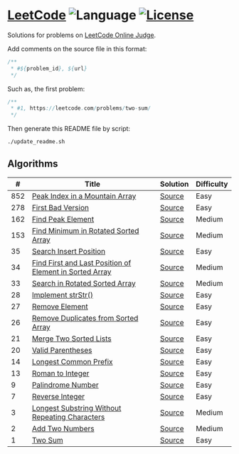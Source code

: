 # [LeetCode](https://leetcode.com/problemset/all/) ![Language](https://img.shields.io/badge/language-Java-orange.svg) [![License](https://img.shields.io/badge/license-MIT-blue.svg)](./LICENSE.md)

Solutions for problems on [LeetCode Online Judge](https://leetcode.com/).

Add comments on the source file in this format:

```java
/**
 * #${problem_id}, ${url}
 */
```

Such as, the first problem:

```java
/**
 * #1, https://leetcode.com/problems/two-sum/
 */
```

Then generate this README file by script:

```bash
./update_readme.sh
```

## Algorithms

| # | Title | Solution | Difficulty |
|---| ----- | -------- | ---------- |
| 852 | [Peak Index in a Mountain Array](https://leetcode.com/problems/peak-index-in-a-mountain-array/) | [Source](./src/main/java/io/xkniu/github/leetcode/PeakIndexInAMountainArray.java) | Easy |
| 278 | [First Bad Version](https://leetcode.com/problems/first-bad-version/) | [Source](./src/main/java/io/xkniu/github/leetcode/FirstBadVersion.java) | Easy |
| 162 | [Find Peak Element](https://leetcode.com/problems/find-peak-element/) | [Source](./src/main/java/io/xkniu/github/leetcode/FindPeakElement.java) | Medium |
| 153 | [Find Minimum in Rotated Sorted Array](https://leetcode.com/problems/find-minimum-in-rotated-sorted-array/) | [Source](./src/main/java/io/xkniu/github/leetcode/FindMinimumInRotatedSortedArray.java) | Medium |
| 35 | [Search Insert Position](https://leetcode.com/problems/search-insert-position/) | [Source](./src/main/java/io/xkniu/github/leetcode/SearchInsertPosition.java) | Easy |
| 34 | [Find First and Last Position of Element in Sorted Array](https://leetcode.com/problems/find-first-and-last-position-of-element-in-sorted-array/) | [Source](./src/main/java/io/xkniu/github/leetcode/FindFirstAndLastPositionOfElementInSortedArray.java) | Medium |
| 33 | [Search in Rotated Sorted Array](https://leetcode.com/problems/search-in-rotated-sorted-array/) | [Source](./src/main/java/io/xkniu/github/leetcode/SearchInRotatedSortedArray.java) | Medium |
| 28 | [Implement strStr()](https://leetcode.com/problems/implement-strstr/) | [Source](./src/main/java/io/xkniu/github/leetcode/ImplementStrStr.java) | Easy |
| 27 | [Remove Element](https://leetcode.com/problems/remove-element/) | [Source](./src/main/java/io/xkniu/github/leetcode/RemoveElement.java) | Easy |
| 26 | [Remove Duplicates from Sorted Array](https://leetcode.com/problems/remove-duplicates-from-sorted-array/) | [Source](./src/main/java/io/xkniu/github/leetcode/RemoveDuplicatesFromSortedArray.java) | Easy |
| 21 | [Merge Two Sorted Lists](https://leetcode.com/problems/merge-two-sorted-lists/) | [Source](./src/main/java/io/xkniu/github/leetcode/MergeTwoSortedLists.java) | Easy |
| 20 | [Valid Parentheses](https://leetcode.com/problems/valid-parentheses/) | [Source](./src/main/java/io/xkniu/github/leetcode/ValidParentheses.java) | Easy |
| 14 | [Longest Common Prefix](https://leetcode.com/problems/longest-common-prefix/) | [Source](./src/main/java/io/xkniu/github/leetcode/LongestCommonPrefix.java) | Easy |
| 13 | [Roman to Integer](https://leetcode.com/problems/roman-to-integer/) | [Source](./src/main/java/io/xkniu/github/leetcode/RomanToInteger.java) | Easy |
| 9 | [Palindrome Number](https://leetcode.com/problems/palindrome-number/) | [Source](./src/main/java/io/xkniu/github/leetcode/PalindromeNumber.java) | Easy |
| 7 | [Reverse Integer](https://leetcode.com/problems/reverse-integer/) | [Source](./src/main/java/io/xkniu/github/leetcode/ReverseInteger.java) | Easy |
| 3 | [Longest Substring Without Repeating Characters](https://leetcode.com/problems/longest-substring-without-repeating-characters/) | [Source](./src/main/java/io/xkniu/github/leetcode/LongestSubstringWithoutRepeatingCharacters.java) | Medium |
| 2 | [Add Two Numbers](https://leetcode.com/problems/add-two-numbers/) | [Source](./src/main/java/io/xkniu/github/leetcode/AddTwoNumbers.java) | Medium |
| 1 | [Two Sum](https://leetcode.com/problems/two-sum/) | [Source](./src/main/java/io/xkniu/github/leetcode/TwoSum.java) | Easy |
